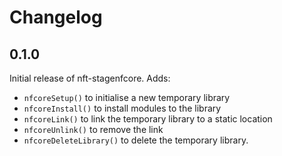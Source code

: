 # Changelog

## 0.1.0

Initial release of nft-stagenfcore. Adds:
- `nfcoreSetup()` to initialise a new temporary library
- `nfcoreInstall()` to install modules to the library
- `nfcoreLink()` to link the temporary library to a static location
- `nfcoreUnlink()` to remove the link
- `nfcoreDeleteLibrary()` to delete the temporary library.
